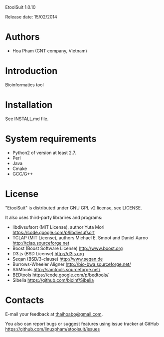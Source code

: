 EtoolSuit 1.0.10

Release date: 15/02/2014

Authors
=======
* Hoa Pham (GNT company, Vietnam)

Introduction
============
Bioinformatics tool

Installation
============
See INSTALL.md file.

System requirements
===================
+ Python2 of version at least 2.7. 
+ Perl
+ Java
+ Cmake
+ GCC/G++

License
=======
"EtoolSuit" is distributed under GNU GPL v2 license, see LICENSE.

It also uses third-party librarires and programs:
* libdivsufsort (MIT License), author Yuta Mori
https://code.google.com/p/libdivsufsort
* TCLAP (MIT License), authors Michael E. Smoot and Daniel Aarno 
http://tclap.sourceforge.net
* Boost (Boost Software License)
http://www.boost.org
* D3.js (BSD License)
http://d3js.org
* Seqan (BSD/3-clause)
http://www.seqan.de
* Burrows-Wheeler Aligner
http://bio-bwa.sourceforge.net/
* SAMtools
http://samtools.sourceforge.net/
* BEDtools
https://code.google.com/p/bedtools/
* Sibelia
https://github.com/bioinf/Sibelia

Contacts
========
E-mail your feedback at thaihoabo@gmail.com.

You also can report bugs or suggest features using issue tracker at GitHub
https://github.com/linuxpham/etoolsuit/issues
